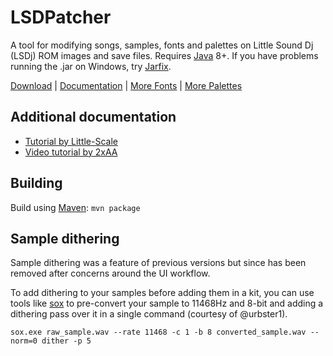 # LSDPatcher

A tool for modifying songs, samples, fonts and palettes on Little Sound Dj (LSDj) ROM images and save files. Requires
[Java][java] 8+. If you have problems running the .jar on Windows, try [Jarfix][jarfix].

[Download][releases] | [Documentation][wiki] | [More Fonts][lsdfnts] | [More Palettes][lsdpals]

## Additional documentation
- [Tutorial by Little-Scale](http://little-scale.blogspot.com/2008/11/how-to-prepare-samples-and-create-lsdj.html)
- [Video tutorial by 2xAA](http://www.youtube.com/watch?v=FGeVrW5Jxww)

## Building

Build using [Maven](https://maven.apache.org/): `mvn package`

## Sample dithering

Sample dithering was a feature of previous versions but since has been removed after concerns around the UI workflow.

To add dithering to your samples before adding them in a kit, you can use tools like [sox] to pre-convert your sample to
11468Hz and 8-bit and adding a dithering pass over it in a single command (courtesy of @urbster1).

```shell
sox.exe raw_sample.wav --rate 11468 -c 1 -b 8 converted_sample.wav --norm=0 dither -p 5
```
[sox]: http://sox.sourceforge.net/
[releases]: https://github.com/jkotlinski/lsdpatch/releases
[wiki]: https://github.com/jkotlinski/lsdpatch/wiki/Documentation
[jarfix]: http://johann.loefflmann.net/en/software/jarfix/index.html
[java]: http://www.java.com/
[lsdfnts]: https://github.com/psgcabal/lsdfonts
[lsdpals]: https://github.com/psgcabal/lsdpals